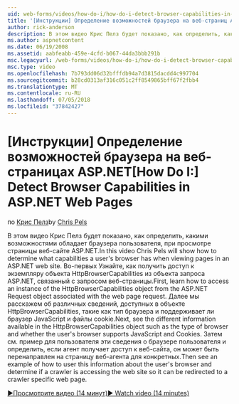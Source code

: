 ```yaml
---
uid: web-forms/videos/how-do-i/how-do-i-detect-browser-capabilities-in-aspnet-web-pages
title: '[Инструкции] Определение возможностей браузера на веб-страниц ASP.NET | Документация Майкрософт'
author: rick-anderson
description: В этом видео Крис Пелз будет показано, как определить, какими возможностями обладает браузера пользователя, при просмотре страницы веб-сайте ASP.NET. Во-первых, узнайте, как счет...
ms.author: aspnetcontent
ms.date: 06/19/2008
ms.assetid: aabfeabb-459e-4cfd-b067-44da3bbb291b
msc.legacyurl: /web-forms/videos/how-do-i/how-do-i-detect-browser-capabilities-in-aspnet-web-pages
msc.type: video
ms.openlocfilehash: 7b793dd06d32bfffdb94a7d3815dacdd4c997704
ms.sourcegitcommit: b28cd0313af316c051c2ff8549865bff67f2fbb4
ms.translationtype: MT
ms.contentlocale: ru-RU
ms.lasthandoff: 07/05/2018
ms.locfileid: "37842427"
---
```

<a name="how-do-i-detect-browser-capabilities-in-aspnet-web-pages"></a><span data-ttu-id="9ec49-104">[Инструкции] Определение возможностей браузера на веб-страницах ASP.NET</span><span class="sxs-lookup"><span data-stu-id="9ec49-104">[How Do I:] Detect Browser Capabilities in ASP.NET Web Pages</span></span>
====================
<span data-ttu-id="9ec49-105">по [Крис Пелз](https://twitter.com/chrispels)</span><span class="sxs-lookup"><span data-stu-id="9ec49-105">by [Chris Pels](https://twitter.com/chrispels)</span></span>

<span data-ttu-id="9ec49-106">В этом видео Крис Пелз будет показано, как определить, какими возможностями обладает браузера пользователя, при просмотре страницы веб-сайте ASP.NET.</span><span class="sxs-lookup"><span data-stu-id="9ec49-106">In this video Chris Pels will show how to determine what capabilities a user's browser has when viewing pages in an ASP.NET web site.</span></span> <span data-ttu-id="9ec49-107">Во-первых Узнайте, как получить доступ к экземпляру объекта HttpBrowserCapabilities из объекта запроса ASP.NET, связанный с запросом веб-страницы.</span><span class="sxs-lookup"><span data-stu-id="9ec49-107">First, learn how to access an instance of the HttpBrowserCapabilities object from the ASP.NET Request object associated with the web page request.</span></span> <span data-ttu-id="9ec49-108">Далее мы расскажем об различных сведений, доступных в объекте HttpBrowserCapabilities, такие как тип браузера и поддерживает ли браузер JavaScript и файлы cookie.</span><span class="sxs-lookup"><span data-stu-id="9ec49-108">Next, see the different information available in the HttpBrowserCapabilities object such as the type of browser and whether the user's browser supports JavaScript and Cookies.</span></span> <span data-ttu-id="9ec49-109">Затем см. пример для пользователя эти сведения о браузере пользователя и определить, если агент получает доступ к веб-сайта, он может быть перенаправлен на страницу веб-агента для конкретных.</span><span class="sxs-lookup"><span data-stu-id="9ec49-109">Then see an example of how to user this information about the user's browser and determine if a crawler is accessing the web site so it can be redirected to a crawler specific web page.</span></span>

[<span data-ttu-id="9ec49-110">&#9654;Просмотрите видео (14 минут)</span><span class="sxs-lookup"><span data-stu-id="9ec49-110">&#9654; Watch video (14 minutes)</span></span>](https://channel9.msdn.com/Blogs/ASP-NET-Site-Videos/how-do-i-detect-browser-capabilities-in-aspnet-web-pages)
